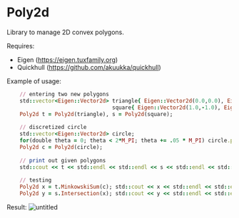 # Poly2d

Library to manage 2D convex polygons.

Requires:
 - Eigen (https://eigen.tuxfamily.org)
 - Quickhull (https://github.com/akuukka/quickhull)

Example of usage:

```ruby
    // entering two new polygons
    std::vector<Eigen::Vector2d> triangle{ Eigen::Vector2d(0.0,0.0), Eigen::Vector2d(2.0,0.0), Eigen::Vector2d(0.0,1.0)},
                                 square{ Eigen::Vector2d(1.0,-1.0), Eigen::Vector2d(3.0,-1.0), Eigen::Vector2d(3.0,1.0), Eigen::Vector2d(1.0,1.0)};
    Poly2d t = Poly2d(triangle), s = Poly2d(square);
    
    // discretized circle
    std::vector<Eigen::Vector2d> circle;
    for(double theta = 0; theta < 2*M_PI; theta += .05 * M_PI) circle.push_back(.1 * Eigen::Vector2d(cos(theta), sin(theta)));
    Poly2d c = Poly2d(circle);
    
    // print out given polygons
    std::cout << t << std::endl << std::endl << s << std::endl << std::endl << c << std::endl << std::endl;
      
    // testing
    Poly2d x = t.MinkowskiSum(c); std::cout << x << std::endl << std::endl;
    Poly2d y = s.Intersection(x); std::cout << y << std::endl << std::endl;
```

Result:
![untitled](https://user-images.githubusercontent.com/60401657/166135282-6394be3f-489f-46a2-aff0-d8d17fca4db7.png)
